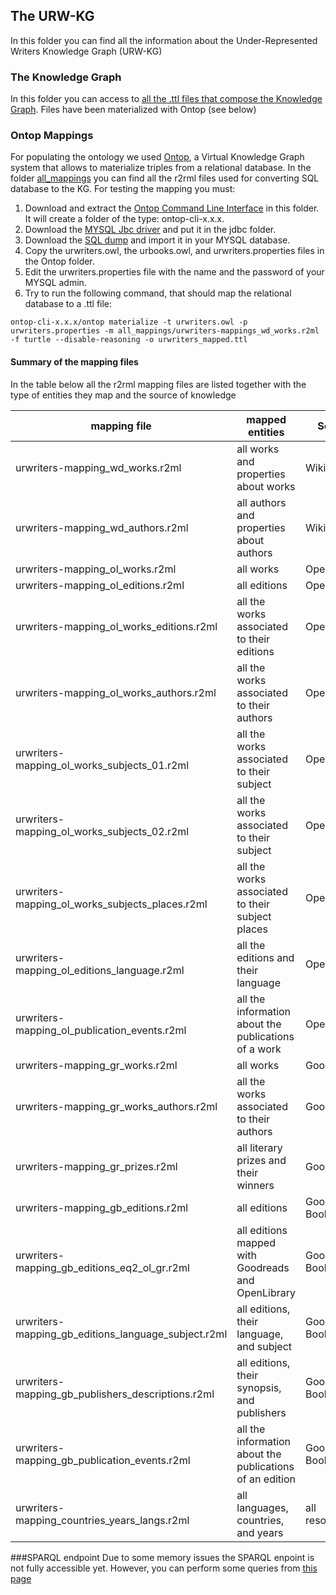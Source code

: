 ## The URW-KG
In this folder you can find all the information about the Under-Represented Writers Knowledge Graph (URW-KG)

### The Knowledge Graph
In this folder you can access to [all the .ttl files that compose the Knowledge Graph](https://drive.google.com/drive/folders/1YZ1a5vfcm_s-k9xl7W5jdBOD0uLb5MmP?usp=sharing). Files have been materialized with Ontop (see below)

### Ontop Mappings

For populating the ontology we used [Ontop](https://ontop-vkg.org/), a Virtual Knowledge Graph system that allows to materialize triples from a relational database. In the folder [all_mappings](./all_mappings) you can find all the r2rml files used for converting SQL database to the KG. For testing the mapping you must:
1. Download and extract the [Ontop Command Line Interface](https://ontop-vkg.org/guide/cli) in this folder. It will create a folder of the type: ontop-cli-x.x.x.
2. Download the [MYSQL Jbc driver](https://dev.mysql.com/downloads/connector/j/) and put it in the jdbc folder.
3. Download the [SQL dump](https://drive.google.com/drive/folders/105fXg-ftZldQBNVzPCdDwZzZGLOteeA5?usp=sharing) and import it in your MYSQL database.
4. Copy the urwriters.owl, the urbooks.owl, and urwriters.properties files in the Ontop folder.
5. Edit the urwriters.properties file with the name and the password of your MYSQL admin.  
6. Try to run the following command, that should map the relational database to a .ttl file:

```
ontop-cli-x.x.x/ontop materialize -t urwriters.owl -p urwriters.properties -m all_mappings/urwriters-mappings_wd_works.r2ml -f turtle --disable-reasoning -o urwriters_mapped.ttl
```

#### Summary of the mapping files
In the table below all the r2rml mapping files are listed together with the type of entities they map and the source of knowledge

|**mapping file**|**mapped entities**|**Source**|
|-----------------|------------------|----------|
|urwriters-mapping_wd_works.r2ml|all works and properties about works|Wikidata|
|urwriters-mapping_wd_authors.r2ml|all authors and properties about authors|Wikidata|
|urwriters-mapping_ol_works.r2ml|all works|OpenLibrary|
|urwriters-mapping_ol_editions.r2ml|all editions|OpenLibrary|
|urwriters-mapping_ol_works_editions.r2ml|all the works associated to their editions|OpenLibrary|
|urwriters-mapping_ol_works_authors.r2ml|all the works associated to their authors|OpenLibrary|
|urwriters-mapping_ol_works_subjects_01.r2ml|all the works associated to their subject|OpenLibrary|
|urwriters-mapping_ol_works_subjects_02.r2ml|all the works associated to their subject|OpenLibrary|
|urwriters-mapping_ol_works_subjects_places.r2ml|all the works associated to their subject places|OpenLibrary|
|urwriters-mapping_ol_editions_language.r2ml|all the editions and their language|OpenLibrary|
|urwriters-mapping_ol_publication_events.r2ml|all the information about the publications of a work|OpenLibrary|
|urwriters-mapping_gr_works.r2ml|all works|Goodreads|
|urwriters-mapping_gr_works_authors.r2ml|all the works associated to their authors|Goodreads|
|urwriters-mapping_gr_prizes.r2ml|all literary prizes and their winners|Goodreads|
|urwriters-mapping_gb_editions.r2ml|all editions|Google Books|
|urwriters-mapping_gb_editions_eq2_ol_gr.r2ml|all editions mapped with Goodreads and OpenLibrary|Google Books|
|urwriters-mapping_gb_editions_language_subject.r2ml|all editions, their language, and subject|Google Books|
|urwriters-mapping_gb_publishers_descriptions.r2ml|all editions, their synopsis, and publishers|Google Books|
|urwriters-mapping_gb_publication_events.r2ml|all the information about the publications of an edition|Google Books|
|urwriters-mapping_countries_years_langs.r2ml|all languages, countries, and years|all resources|

###SPARQL endpoint
Due to some memory issues the SPARQL enpoint is not fully accessible yet. However, you can perform some queries from [this page](https://underrepresented.di.unito.it/index.php/sparql-queries/)
